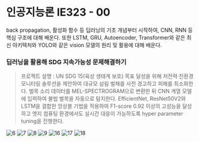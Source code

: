 # 인공지능론 IE323 - 00

back propagation, 활성화 함수 등 딥러닝의 기초 개념부터 시작하여, CNN, RNN 등 핵심 구조에 대해 배운다. 또한 LSTM, GRU, Autoencoder, Transformer와 같은 최신 아키텍처와 YOLO와 같은 vision 모델의 원리 및 활용에 대해 배운다.

### 딥러닝을 활용해 SDG 지속가능성 문제해결하기
> 프로젝트 설명 : UN SDG 15(육상 생태계 보호) 목표 달성을 위해 저전력·친환경 모니터링 솔루션을 제안하여 대규모 삼림 벌채를 사전 경고하고 피해를 최소화한다. 벌목 소리 데이터를 MEL-SPECTROGRAM으로 변환한 뒤 CNN 계열 모델에 입력하여 불법 벌목을 자동으로 탐지한다. EfficientNet, ResNet50V2와 LSTM을 결합한 앙상블 기법을 적용하여 F1-score 0.92 이상의 고성능을 달성하고 엣지 컴퓨팅 환경에서도 실시간 대응이 가능하도록 hyper parameter tuning을 진행한다.

![6](https://github.com/user-attachments/assets/3f656a77-3216-4cf5-822f-8125ba19da87)
![7](https://github.com/user-attachments/assets/26003c91-af4e-4ade-8faa-a46ab676d8fc)
![8](https://github.com/user-attachments/assets/f2881d65-2e1f-45c5-a571-aa211394ad87)
![9](https://github.com/user-attachments/assets/d46b567e-cd55-4b4c-afba-49d8185a227f)
![16](https://github.com/user-attachments/assets/7d2f8691-ed3f-4508-bbea-d309e0d89ea8)
![17](https://github.com/user-attachments/assets/6a0138f0-6bef-4a81-960d-c7cc71e66e2b)
![18](https://github.com/user-attachments/assets/f046408d-0525-4d16-bfb9-c4c3d84c12df)
